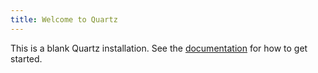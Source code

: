 ```yaml
---
title: Welcome to Quartz
---
```


This is a blank Quartz installation.
	See the [documentation](https://quartz.jzhao.xyz) for how to get started.